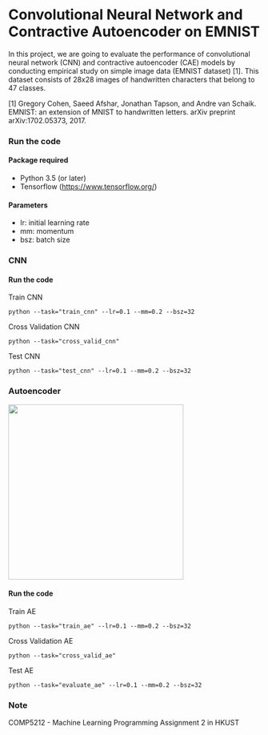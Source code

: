# Convolutional Neural Network and Contractive Autoencoder on EMNIST

In this project, we are going to evaluate the performance of convolutional neural network (CNN) and contractive autoencoder (CAE) models by conducting empirical study on simple image data (EMNIST dataset) [1]. This dataset consists of 28x28 images of handwritten characters that belong to 47 classes.

[1] Gregory Cohen, Saeed Afshar, Jonathan Tapson, and Andre van Schaik. EMNIST: an
extension of MNIST to handwritten letters. arXiv preprint arXiv:1702.05373, 2017.

### Run the code
#### Package required
- Python 3.5 (or later)
- Tensorflow (https://www.tensorflow.org/)

#### Parameters
- lr: initial learning rate
- mm: momentum
- bsz: batch size

### CNN

#### Run the code
Train CNN
```
python --task="train_cnn" --lr=0.1 --mm=0.2 --bsz=32
```

Cross Validation CNN
```
python --task="cross_valid_cnn"
```

Test CNN
```
python --task="test_cnn" --lr=0.1 --mm=0.2 --bsz=32
```

### Autoencoder

<img src="fig/sample.png" height=350/>

#### Run the code
Train AE
```
python --task="train_ae" --lr=0.1 --mm=0.2 --bsz=32
```

Cross Validation AE
```
python --task="cross_valid_ae"
```

Test AE
```
python --task="evaluate_ae" --lr=0.1 --mm=0.2 --bsz=32
```

### Note

COMP5212 - Machine Learning Programming Assignment 2 in HKUST
